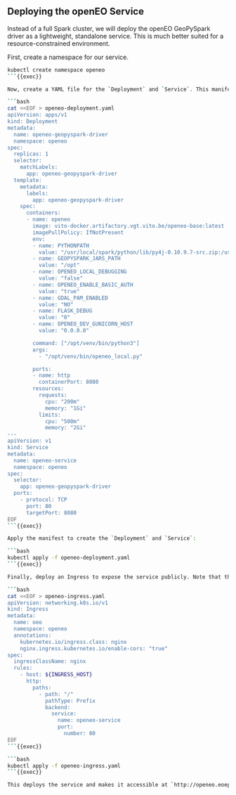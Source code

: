 ## Deploying the openEO Service

Instead of a full Spark cluster, we will deploy the openEO GeoPySpark driver as a lightweight, standalone service. This is much better suited for a resource-constrained environment.

First, create a namespace for our service.
```bash
kubectl create namespace openeo
```{{exec}}

Now, create a YAML file for the `Deployment` and `Service`. This manifest defines a single pod running the openEO service and exposes it within the cluster on port 8080.

```bash
cat <<EOF > openeo-deployment.yaml
apiVersion: apps/v1
kind: Deployment
metadata:
  name: openeo-geopyspark-driver
  namespace: openeo
spec:
  replicas: 1
  selector:
    matchLabels:
      app: openeo-geopyspark-driver
  template:
    metadata:
      labels:
        app: openeo-geopyspark-driver
    spec:
      containers:
      - name: openeo
        image: vito-docker.artifactory.vgt.vito.be/openeo-base:latest
        imagePullPolicy: IfNotPresent
        env:
        - name: PYTHONPATH
          value: "/usr/local/spark/python/lib/py4j-0.10.9.7-src.zip:/usr/local/spark/python"
        - name: GEOPYSPARK_JARS_PATH
          value: "/opt"
        - name: OPENEO_LOCAL_DEBUGGING
          value: "false"
        - name: OPENEO_ENABLE_BASIC_AUTH
          value: "true"
        - name: GDAL_PAM_ENABLED
          value: "NO"
        - name: FLASK_DEBUG
          value: "0"
        - name: OPENEO_DEV_GUNICORN_HOST
          value: "0.0.0.0"

        command: ["/opt/venv/bin/python3"]
        args:
          - "/opt/venv/bin/openeo_local.py"

        ports:
        - name: http
          containerPort: 8080
        resources:
          requests:
            cpu: "200m"
            memory: "1Gi"
          limits:
            cpu: "500m"
            memory: "2Gi"
---
apiVersion: v1
kind: Service
metadata:
  name: openeo-service
  namespace: openeo
spec:
  selector:
    app: openeo-geopyspark-driver
  ports:
    - protocol: TCP
      port: 80
      targetPort: 8080
EOF
```{{exec}}

Apply the manifest to create the `Deployment` and `Service`:

```bash
kubectl apply -f openeo-deployment.yaml
```{{exec}}

Finally, deploy an Ingress to expose the service publicly. Note that the service port is now `80`.

```bash
cat <<EOF > openeo-ingress.yaml
apiVersion: networking.k8s.io/v1
kind: Ingress
metadata:
  name: oeo
  namespace: openeo
  annotations:
    kubernetes.io/ingress.class: nginx
    nginx.ingress.kubernetes.io/enable-cors: "true"
spec:
  ingressClassName: nginx
  rules:
    - host: ${INGRESS_HOST}
      http:
        paths:
          - path: "/"
            pathType: Prefix
            backend:
              service:
                name: openeo-service
                port:
                  number: 80
EOF
```{{exec}}

```bash
kubectl apply -f openeo-ingress.yaml
```{{exec}}

This deploys the service and makes it accessible at `http://openeo.eoepca.local`.